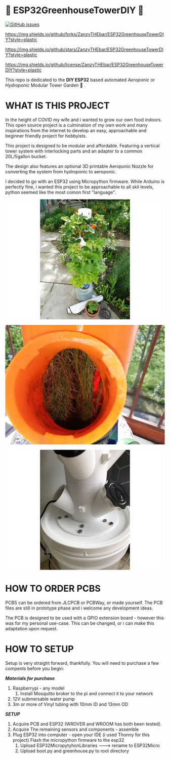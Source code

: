 # :seedling: ESP32GreenhouseTowerDIY :seedling:

[![GitHub issues](https://img.shields.io/github/issues/ZanzyTHEbar/ESP32GreenhouseTowerDIY?style=plastic)](https://github.com/ZanzyTHEbar/ESP32GreenhouseTowerDIY/issues)

https://img.shields.io/github/forks/ZanzyTHEbar/ESP32GreenhouseTowerDIY?style=plastic

https://img.shields.io/github/stars/ZanzyTHEbar/ESP32GreenhouseTowerDIY?style=plastic

https://img.shields.io/github/license/ZanzyTHEbar/ESP32GreenhouseTowerDIY?style=plastic

This repo is dedicated to the **DIY ESP32** based automated *Aeroponic* or *Hydroponic* Modular Tower Garden :cactus: . 

# WHAT IS THIS PROJECT

In the height of COVID my wife and i wanted to grow our own food indoors. This open source project is a culmination of my own work and many inspirations from the internet to develop an easy, approachable and beginner friendly project for hobbyists. 

This project is designed to be modular and affordable. Featuring a vertical tower system with interlocking parts and an adapter to a common 20L/5gallon bucket. 

The design also features an optional 3D printable Aeroponic Nozzle for converting the system from hydroponic to aeroponic.  

I decided to go with an ESP32 using Micropython firmware. While Arduino is perfectly fine, i wanted this project to be approachable to all skil levels, python seemed like the most comon first "language". 

![tower garden](https://github.com/ZanzyTHEbar/ESP32GreenhouseTowerDIY/blob/main/3D%20Printing%20Files/Modular%20Hydroponic%20Tower%20Garden/images/IMG_20190523_094749.jpg)


![tower garden](https://github.com/ZanzyTHEbar/ESP32GreenhouseTowerDIY/blob/main/3D%20Printing%20Files/Modular%20Hydroponic%20Tower%20Garden/images/IMG_20200518_074307.jpg)


![tower garden](https://github.com/ZanzyTHEbar/ESP32GreenhouseTowerDIY/blob/main/3D%20Printing%20Files/5%20Gallon%20(20L)%20Bucket%20Lid%20Adapter/images/IMG_5375.JPG)


# HOW TO ORDER PCBS

PCBS can be ordered from JLCPCB or PCBWay, or made yourself. The PCB files are still in prototype phase and i welcome any development ideas. 

The PCB is designed to be used with a GPIO extension board - however this was for my personal use-case. This can be changed, or i can make this adaptation upon request. 

# HOW TO SETUP

Setup is very straight forward, thankfully. You will need to purchase a few compents before you begin: 

__*Materials for purchase*__

1. Raspberrypi - any model
   1. Install Mosquitto broker to the pi and connect it to your network
2. 12V submersable water pump
3. 3m or more of Vinyl tubing with 10mm ID and 13mm OD


__*SETUP*__

1. Acquire PCB and ESP32 (WROVER and WROOM has both been tested). 
2. Acquire The remaining sensors and components - assemble 
3. Plug ESP32 into computer - open your IDE (i used Thonny for this project) Flash the micropython firmware to the esp32
   1. Upload ESP32MicropytyhonLibraries ---> rename to ESP32Micro
   2. Upload boot.py and greenhouse.py to root directory
